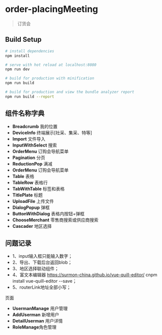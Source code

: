 # order-placingMeeting

> 订货会

## Build Setup

``` bash
# install dependencies
npm install

# serve with hot reload at localhost:8080
npm run dev

# build for production with minification
npm run build

# build for production and view the bundle analyzer report
npm run build --report
```

## 组件名称字典

- **Breadcrumb** 我的位置
- **DeviceInfo** 终端展示[社采、集采、特等]
- **Import** 文件导入
- **InputWithSelect** 搜索
- **OrderMenu** 订购会导航菜单
- **Pagination** 分页
- **ReductionPop** 满减
- **OrderMenu** 订购会导航菜单
- **Table** 表格
- **TableRow** 表格行
- **TabWithTable** 标签和表格
- **TitlePlate** 标题
- **UploadFile** 上传文件
- **DialogPopup** 弹框
- **ButtonWithDialog** 表格内按钮+弹框
- **ChooseMerchant** 零售商搜索或供应商搜索
- **Cascader** 地区选择


## 问题记录
- 1、input输入框只能输入数字；
- 2、导出、下载后台返回blob；
- 3、地区选择联动组件；
- 4、富文本编辑器 https://surmon-china.github.io/vue-quill-editor/
	cnpm install vue-quill-editor --save；
- 5、routerLink地址全部小写；

页面
- **UsermanManage** 用户管理
- **AddUserman** 新增用户
- **DetailUserman** 用户详情
- **RoleManage**角色管理

